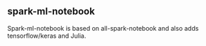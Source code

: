 spark-ml-notebook
------------------
Spark-ml-notebook is based on all-spark-notebook and also adds tensorflow/keras and Julia.